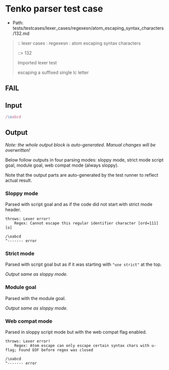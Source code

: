 # Tenko parser test case

- Path: tests/testcases/lexer_cases/regexesn/atom_escaping_syntax_characters/132.md

> :: lexer cases : regexesn : atom escaping syntax characters
>
> ::> 132
>
> Imported lexer test
>
> escaping a suffixed single lc letter

## FAIL

## Input

`````js
/\oabcd
`````

## Output

_Note: the whole output block is auto-generated. Manual changes will be overwritten!_

Below follow outputs in four parsing modes: sloppy mode, strict mode script goal, module goal, web compat mode (always sloppy).

Note that the output parts are auto-generated by the test runner to reflect actual result.

### Sloppy mode

Parsed with script goal and as if the code did not start with strict mode header.

`````
throws: Lexer error!
    Regex: Cannot escape this regular identifier character [ord=111][o]

/\oabcd
^------- error
`````

### Strict mode

Parsed with script goal but as if it was starting with `"use strict"` at the top.

_Output same as sloppy mode._

### Module goal

Parsed with the module goal.

_Output same as sloppy mode._

### Web compat mode

Parsed in sloppy script mode but with the web compat flag enabled.

`````
throws: Lexer error!
    Regex: Atom escape can only escape certain syntax chars with u-flag; Found EOF before regex was closed

/\oabcd
^------- error
`````

